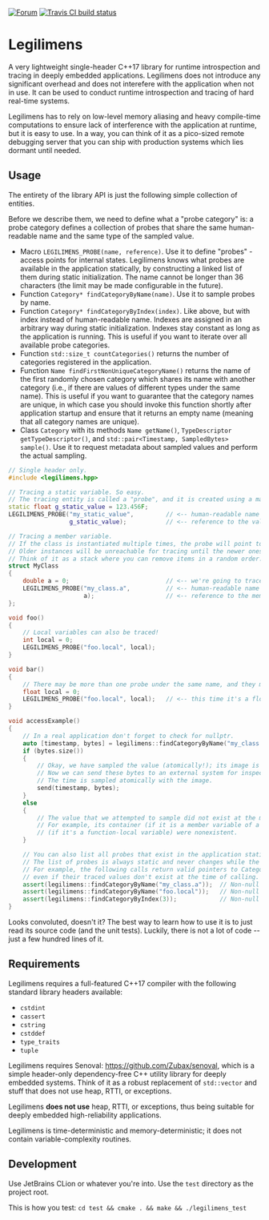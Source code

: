 [![Forum](https://img.shields.io/discourse/https/forum.zubax.com/users.svg)](https://forum.zubax.com)
[![Travis CI build status](https://travis-ci.org/Zubax/legilimens.svg?branch=master)](https://travis-ci.org/Zubax/legilimens)

# Legilimens

A very lightweight single-header C++17 library for runtime introspection and tracing in deeply embedded applications.
Legilimens does not introduce any significant overhead and does not interefere with the application when not in use.
It can be used to conduct runtime introspection and tracing of hard real-time systems.

Legilimens has to rely on low-level memory aliasing and heavy compile-time computations to ensure lack
of interference with the application at runtime, but it is easy to use.
In a way, you can think of it as a pico-sized remote debugging server that you can ship with production systems
which lies dormant until needed.

## Usage

The entirety of the library API is just the following simple collection of entities.

Before we describe them, we need to define what a "probe category" is:
a probe category defines a collection of probes that share the same human-readable name
and the same type of the sampled value.

- Macro `LEGILIMENS_PROBE(name, reference)`. Use it to define "probes" - access points for internal states.
Legilimens knows what probes are available in the application statically, by constructing a linked list of them
during static initialization.
The name cannot be longer than 36 characters (the limit may be made configurable in the future).
- Function `Category* findCategoryByName(name)`. Use it to sample probes by name.
- Function `Category* findCategoryByIndex(index)`. Like above, but with index instead of human-readable name.
Indexes are assigned in an arbitrary way during static initialization.
Indexes stay constant as long as the application is running.
This is useful if you want to iterate over all available probe categories.
- Function `std::size_t countCategories()` returns the number of categories registered in the application.
- Function `Name findFirstNonUniqueCategoryName()` returns the name of the first randomly chosen category
which shares its name with another category (i.e., if there are values of different types under the same name).
This is useful if you want to guarantee that the category names are unique,
in which case you should invoke this function shortly after application startup and ensure that it returns an
empty name (meaning that all category names are unique).
- Class `Category` with its methods `Name getName()`, `TypeDescriptor getTypeDescriptor()`, and
`std::pair<Timestamp, SampledBytes> sample()`.
Use it to request metadata about sampled values and perform the actual sampling.

```c++
// Single header only.
#include <legilimens.hpp>

// Tracing a static variable. So easy.
// The tracing entity is called a "probe", and it is created using a macro as shown below.
static float g_static_value = 123.456F;
LEGILIMENS_PROBE("my_static_value",         // <-- human-readable name for this value
                 g_static_value);           // <-- reference to the value

// Tracing a member variable.
// If the class is instantiated multiple times, the probe will point to the least recently instantiated instance.
// Older instances will be unreachable for tracing until the newer ones are removed.
// Think of it as a stack where you can remove items in a random order.
struct MyClass
{
    double a = 0;                           // <-- we're going to trace this
    LEGILIMENS_PROBE("my_class.a",          // <-- human-readable name
                     a);                    // <-- reference to the member variable defined above
};

void foo()
{
    // Local variables can also be traced!
    int local = 0;
    LEGILIMENS_PROBE("foo.local", local);
}

void bar()
{
    // There may be more than one probe under the same name, and they may refer to differently-typed values.
    float local = 0;
    LEGILIMENS_PROBE("foo.local", local);   // <-- this time it's a float
}

void accessExample()
{
    // In a real application don't forget to check for nullptr.
    auto [timestamp, bytes] = legilimens::findCategoryByName("my_class.a")->sample();
    if (bytes.size())
    {
        // Okay, we have sampled the value (atomically!); its image is stored in 'bytes'.
        // Now we can send these bytes to an external system for inspection, logging, plotting, or whatever.
        // The time is sampled atomically with the image.
        send(timestamp, bytes);
    }
    else
    {
        // The value that we attempted to sample did not exist at the moment.
        // For example, its container (if it is a member variable of a class) or its context
        // (if it's a function-local variable) were nonexistent.
    }

    // You can also list all probes that exist in the application statically.
    // The list of probes is always static and never changes while the application is running.
    // For example, the following calls return valid pointers to Category instances,
    // even if their traced values don't exist at the time of calling.
    assert(legilimens::findCategoryByName("my_class.a"));  // Non-null even if there are no instances of MyClass
    assert(legilimens::findCategoryByName("foo.local"));   // Non-null even if foo() is never invoked
    assert(legilimens::findCategoryByIndex(3));            // Non-null because there are >3 probes
}
```

Looks convoluted, doesn't it?
The best way to learn how to use it is to just read its source code (and the unit tests).
Luckily, there is not a lot of code -- just a few hundred lines of it.

## Requirements

Legilimens requires a full-featured C++17 compiler with the following standard library headers available:

- `cstdint`
- `cassert`
- `cstring`
- `cstddef`
- `type_traits`
- `tuple`

Legilimens requires Senoval: <https://github.com/Zubax/senoval>, which is a simple header-only dependency-free
C++ utility library for deeply embedded systems. Think of it as a robust replacement of `std::vector`
and stuff that does not use heap, RTTI, or exceptions.

Legilimens **does not use** heap, RTTI, or exceptions, thus being suitable for deeply embedded
high-reliability applications.

Legilimens is time-deterministic and memory-deterministic;
it does not contain variable-complexity routines.

## Development

Use JetBrains CLion or whatever you're into. Use the `test` directory as the project root.

This is how you test: `cd test && cmake . && make && ./legilimens_test`

